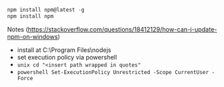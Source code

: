 ```javascript
npm install npm@latest -g 
npm install npm
```

Notes (https://stackoverflow.com/questions/18412129/how-can-i-update-npm-on-windows)
 - install at C:\Program Files\nodejs
 - set execution policy via powershell
 - ```unix cd "<insert path wrapped in quotes"```
 - ```powershell Set-ExecutionPolicy Unrestricted -Scope CurrentUser -Force```


